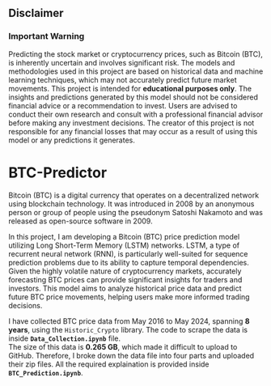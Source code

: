 ## Disclaimer
### Important Warning
Predicting the stock market or cryptocurrency prices, such as Bitcoin (BTC), is inherently uncertain and involves significant risk. The models and methodologies used in this project are based on historical data and machine learning techniques, which may not accurately predict future market movements. This project is intended for **educational purposes only**. The insights and predictions generated by this model should not be considered financial advice or a recommendation to invest. Users are advised to conduct their own research and consult with a professional financial advisor before making any investment decisions. The creator of this project is not responsible for any financial losses that may occur as a result of using this model or any predictions it generates.

# BTC-Predictor
Bitcoin (BTC) is a digital currency that operates on a decentralized network using blockchain technology. It was introduced in 2008 by an anonymous person or group of people using the pseudonym Satoshi Nakamoto and was released as open-source software in 2009.

In this project, I am developing a Bitcoin (BTC) price prediction model utilizing Long Short-Term Memory (LSTM) networks. LSTM, a type of recurrent neural network (RNN), is particularly well-suited for sequence prediction problems due to its ability to capture temporal dependencies. Given the highly volatile nature of cryptocurrency markets, accurately forecasting BTC prices can provide significant insights for traders and investors. This model aims to analyze historical price data and predict future BTC price movements, helping users make more informed trading decisions.

I have collected BTC price data from May 2016 to May 2024, spanning **8 years**, using the `Historic_Crypto` library. The code to scrape the data is inside **`Data_Collection.ipynb`** file.<br>
The size of this data is **0.265 GB**, which made it difficult to upload to GitHub. Therefore, I broke down the data file into four parts and uploaded their zip files. All the required explaination is provided inside **`BTC_Prediction.ipynb`**.
